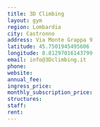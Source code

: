 ```yaml
---
title: 3D Climbing
layout: gym
region: Lombardia
city: Castronno
address: Via Monte Grappa 9
latitude: 45.7501945495606
longitude: 8.81297016143799
email: info@3Dclimbing.it
phone: 
website: 
annual_fee: 
ingress_price: 
monthly_subscription_price: 
structures: 
staff: 
rent: 
---
```


